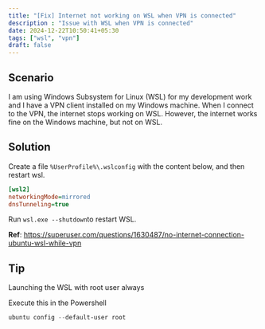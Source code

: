 ```yaml
---
title: "[Fix] Internet not working on WSL when VPN is connected"
description : "Issue with WSL when VPN is connected"
date: 2024-12-22T10:50:41+05:30
tags: ["wsl", "vpn"]
draft: false
---
```


## Scenario 

I am using Windows Subsystem for Linux (WSL) for my development work and I have a VPN client installed on my Windows machine. When I connect to the VPN, the internet stops working on WSL. However, the internet works fine on the Windows machine, but not on WSL.

## Solution
Create a file `%UserProfile%\.wslconfig` with the content below, and then restart wsl. 

```ini
[wsl2]
networkingMode=mirrored
dnsTunneling=true
```

Run `wsl.exe --shutdown`to restart WSL.

**Ref**: https://superuser.com/questions/1630487/no-internet-connection-ubuntu-wsl-while-vpn

## Tip
Launching the WSL with root user always

Execute this in the Powershell
```powershell
ubuntu config --default-user root
```
